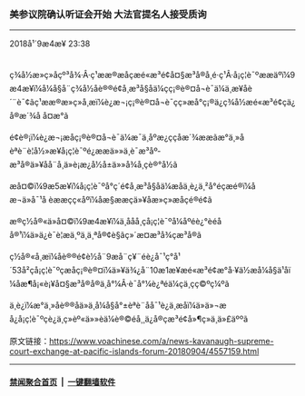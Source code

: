### 美参议院确认听证会开始 大法官提名人接受质询
------------------------

<div class="published">
 <span class="date" title="ä¸­å½æ¶é´">
  <time datetime="2018-09-04T23:38:21+08:00">
   2018å¹´9æ4æ¥ 23:38
  </time>
 </span>
</div>
<br/>
<div class="wsw">
 <p>
  ç¾å½æ»ç»åçº³å¾·Â·ç¹ææ®æåçæé«æ³é¢å¤§æ³å®å¸é·ç¹Â·å¡ç¦è¯ºææäºï¼9æ4æ¥ï¼å¼å§å¨ç¾å½åè®®é¢å¸æ³å§åä¼çç¡®è®¤å¬è¯ä¼ä¸æ¥åè´¨è¯¢ãç¹ææ®æ»ç»å¸æï¼è¿æ¬¡ç¡®è®¤å¬è¯çç»æå°ç¡®ä¿ç¾å½æé«æ³é¢çä¿å®æ´¾å å¤æ°ã
 </p>
 <p>
  é¢è®¡ï¼è¿æ¬¡æåç¡®è®¤å¬è¯ä¼æ¯ä¸åºæ¿ççåæ´¾ææãæ°ä¸»åèªè¨è¦å½»æ¥å¡ç¦è¯ºé¿ææä»»ä¸è¯æ³åº­æ³å®ä»¥åå¨å¸ä»è¡æ¿å½å±ä»»å¾å¸çè®°å½ã
 </p>
 <p>
  æå¤©ï¼9æ5æ¥ï¼å¡ç¦è¯ºå°ç´é¢å¸æ³å§åä¼æåä¸è¿ä¸²å°éçæé®ï¼åæ¬ä»å¯¹å èææçç«åºï¼åæ§ææçä»¥åæ»ç»æåç­é®é¢ã
 </p>
 <p>
  æ®ç½å®«ä»å¤©ï¼9æ4æ¥ï¼ä¸ååå¸çå¡ç¦è¯ºå¼åºéè¿°èéåå®¹ï¼ä»ä¿è¯è¦æä¸ºä¸ä¸ªå®¢è§ãç»´æ¤æ³å¾çæ³å®ã
 </p>
 <p>
  ç½å®«å¸æï¼åè®®é¢è½å¨9æå¨ç¥¨éè¿å¯¹ç°å¹´53å²çå¡ç¦è¯ºçæåç¡®è®¤ï¼ä»¥ä¾¿å¨10æ1æ¥æé«æ³é¢æ°å·¥ä½æå¼å§ä¹åï¼åæ¶å¡«è¡¥å¤§æ³å®å®ä¸å°¼Â·è¯å°¼è¿ªéä¼çä¸çç©ºç¼ºã
 </p>
 <p>
  ä¸è¿ï¼æ°ä¸»åè®®åä»ä¸å¼å§å°±èªè¨åå¯¹è¿ä¸æåï¼ä»ä»¬æå¿å¡ç¦è¯ºçè¿ä¸ç»èº«ä»»èä¼è®©éå¸¸ä¿å®çæ³é¢å»¶ç»­ä¸ä»£äººã
 </p>
</div>

原文链接：https://www.voachinese.com/a/news-kavanaugh-supreme-court-exchange-at-pacific-islands-forum-20180904/4557159.html


------------------------
#### [禁闻聚合首页](https://github.com/gfw-breaker/banned-news/blob/master/README.md) &nbsp;|&nbsp;  [一键翻墙软件](https://github.com/gfw-breaker/nogfw/blob/master/README.md)